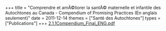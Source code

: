 +++
title = "Comprendre et amÃ©liorer la santÃ© maternelle et infantile des Autochtones au Canada - Compendium of Promising Practices (En anglais seulement)"
date = 2011-12-14
themes = ["Santé des Autochtones"]
types = ["Publications"]
+++
[2.1.1Compendium_Final_ENG.pdf](/files/2.1.1Compendium_Final_ENG.pdf)
